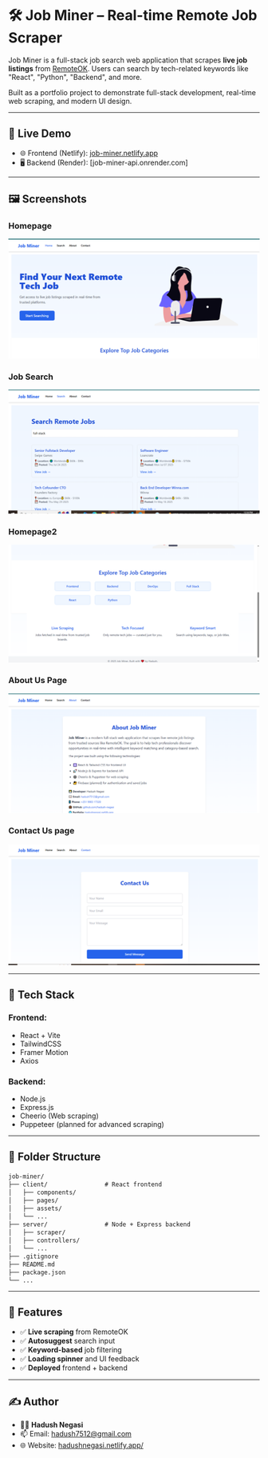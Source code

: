 # 🛠️ Job Miner – Real-time Remote Job Scraper

Job Miner is a full-stack job search web application that scrapes **live job listings** from [RemoteOK](https://remoteok.com). Users can search by tech-related keywords like "React", "Python", "Backend", and more.

Built as a portfolio project to demonstrate full-stack development, real-time web scraping, and modern UI design.

---

## 🚀 Live Demo

- 🌐 Frontend (Netlify): [job-miner.netlify.app](https://job-miner.netlify.app)
- 🖥️ Backend (Render): [job-miner-api.onrender.com]

---

## 🖼️ Screenshots

### Homepage
![Home Screenshot](./screenshots/home.png)

### Job Search
![Search Screenshot](./screenshots/search-page.png)

### Homepage2
![Home Screenshot](./screenshots/home-page2.png)

### About Us Page
![Search Screenshot](./screenshots/about.png)

### Contact Us page
![Search Screenshot](./screenshots/contact.png)

---

## 🧱 Tech Stack

### Frontend:
- React + Vite
- TailwindCSS
- Framer Motion
- Axios

### Backend:
- Node.js
- Express.js
- Cheerio (Web scraping)
- Puppeteer (planned for advanced scraping)

---

## 📁 Folder Structure

```
job-miner/
├── client/                # React frontend
│   ├── components/
│   ├── pages/
│   ├── assets/
│   └── ...
├── server/                # Node + Express backend
│   ├── scraper/
│   ├── controllers/
│   └── ...
├── .gitignore
├── README.md
├── package.json
└── ...
```

---

## 🔧 Features

- ✅ **Live scraping** from RemoteOK  
- ✅ **Autosuggest** search input  
- ✅ **Keyword-based** job filtering  
- ✅ **Loading spinner** and UI feedback  
- ✅ **Deployed** frontend + backend  

---

## ✍️ Author

- 👨‍💻 **Hadush Negasi**  
- 📫 Email: [hadush7512@gmail.com](mailto:hadush7512@gmail.com)  
- 🌐 Website: [hadushnegasi.netlify.app/](https://hadushnegasi.netlify.app/)  
